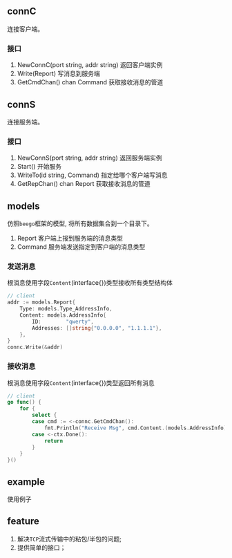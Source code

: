 ## connC
连接客户端。
### 接口
1. NewConnC(port string, addr string)
返回客户端实例
2. Write(Report)
写消息到服务端
3. GetCmdChan() chan Command
获取接收消息的管道
## connS
连接服务端。
### 接口
1. NewConnS(port string, addr string)
返回服务端实例
2. Start()
开始服务
3. WriteTo(id string, Command)
指定给哪个客户端写消息
4. GetRepChan() chan Report
获取接收消息的管道
## models
仿照`beego`框架的模型, 将所有数据集合到一个目录下。
1. Report
客户端上报到服务端的消息类型
2. Command
服务端发送指定到客户端的消息类型
### 发送消息
根消息使用字段`Content`(interface{})类型接收所有类型结构体
```go
// client
addr := models.Report{
	Type: models.Type_AddressInfo,
	Content: models.AddressInfo{
		ID:        "qwerty",
		Addresses: []string{"0.0.0.0", "1.1.1.1"},
	},
}
connc.Write(&addr)
```
### 接收消息
根消息使用字段`Content`(interface{})类型返回所有消息
```go
// client
go func() {
	for {
		select {
		case cmd := <-connc.GetCmdChan():
			fmt.Println("Receive Msg", cmd.Content.(models.AddressInfo))
		case <-ctx.Done():
			return
		}
	}
}()
```
## example
使用例子

## feature
1. 解决`TCP`流式传输中的粘包/半包的问题;
2. 提供简单的接口；